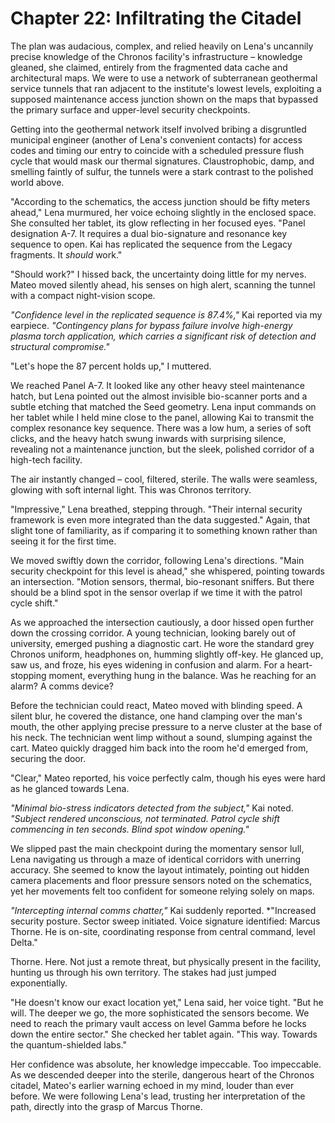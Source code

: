 # Chapter 22: Infiltrating the Citadel

The plan was audacious, complex, and relied heavily on Lena's uncannily precise knowledge of the Chronos facility's infrastructure – knowledge gleaned, she claimed, entirely from the fragmented data cache and architectural maps. We were to use a network of subterranean geothermal service tunnels that ran adjacent to the institute's lowest levels, exploiting a supposed maintenance access junction shown on the maps that bypassed the primary surface and upper-level security checkpoints.

Getting into the geothermal network itself involved bribing a disgruntled municipal engineer (another of Lena's convenient contacts) for access codes and timing our entry to coincide with a scheduled pressure flush cycle that would mask our thermal signatures. Claustrophobic, damp, and smelling faintly of sulfur, the tunnels were a stark contrast to the polished world above.

"According to the schematics, the access junction should be fifty meters ahead," Lena murmured, her voice echoing slightly in the enclosed space. She consulted her tablet, its glow reflecting in her focused eyes. "Panel designation A-7. It requires a dual bio-signature and resonance key sequence to open. Kai has replicated the sequence from the Legacy fragments. It *should* work."

"Should work?" I hissed back, the uncertainty doing little for my nerves. Mateo moved silently ahead, his senses on high alert, scanning the tunnel with a compact night-vision scope.

*"Confidence level in the replicated sequence is 87.4%,"* Kai reported via my earpiece. *"Contingency plans for bypass failure involve high-energy plasma torch application, which carries a significant risk of detection and structural compromise."*

"Let's hope the 87 percent holds up," I muttered.

We reached Panel A-7. It looked like any other heavy steel maintenance hatch, but Lena pointed out the almost invisible bio-scanner ports and a subtle etching that matched the Seed geometry. Lena input commands on her tablet while I held mine close to the panel, allowing Kai to transmit the complex resonance key sequence. There was a low hum, a series of soft clicks, and the heavy hatch swung inwards with surprising silence, revealing not a maintenance junction, but the sleek, polished corridor of a high-tech facility.

The air instantly changed – cool, filtered, sterile. The walls were seamless, glowing with soft internal light. This was Chronos territory.

"Impressive," Lena breathed, stepping through. "Their internal security framework is even more integrated than the data suggested." Again, that slight tone of familiarity, as if comparing it to something known rather than seeing it for the first time.

We moved swiftly down the corridor, following Lena's directions. "Main security checkpoint for this level is ahead," she whispered, pointing towards an intersection. "Motion sensors, thermal, bio-resonant sniffers. But there should be a blind spot in the sensor overlap if we time it with the patrol cycle shift."

As we approached the intersection cautiously, a door hissed open further down the crossing corridor. A young technician, looking barely out of university, emerged pushing a diagnostic cart. He wore the standard grey Chronos uniform, headphones on, humming slightly off-key. He glanced up, saw us, and froze, his eyes widening in confusion and alarm. For a heart-stopping moment, everything hung in the balance. Was he reaching for an alarm? A comms device?

Before the technician could react, Mateo moved with blinding speed. A silent blur, he covered the distance, one hand clamping over the man's mouth, the other applying precise pressure to a nerve cluster at the base of his neck. The technician went limp without a sound, slumping against the cart. Mateo quickly dragged him back into the room he'd emerged from, securing the door.

"Clear," Mateo reported, his voice perfectly calm, though his eyes were hard as he glanced towards Lena.

*"Minimal bio-stress indicators detected from the subject,"* Kai noted. *"Subject rendered unconscious, not terminated. Patrol cycle shift commencing in ten seconds. Blind spot window opening."*

We slipped past the main checkpoint during the momentary sensor lull, Lena navigating us through a maze of identical corridors with unerring accuracy. She seemed to know the layout intimately, pointing out hidden camera placements and floor pressure sensors noted on the schematics, yet her movements felt too confident for someone relying solely on maps.

*"Intercepting internal comms chatter,"* Kai suddenly reported. *"Increased security posture. Sector sweep initiated. Voice signature identified: Marcus Thorne. He is on-site, coordinating response from central command, level Delta."

Thorne. Here. Not just a remote threat, but physically present in the facility, hunting us through his own territory. The stakes had just jumped exponentially.

"He doesn't know our exact location yet," Lena said, her voice tight. "But he will. The deeper we go, the more sophisticated the sensors become. We need to reach the primary vault access on level Gamma before he locks down the entire sector." She checked her tablet again. "This way. Towards the quantum-shielded labs."

Her confidence was absolute, her knowledge impeccable. Too impeccable. As we descended deeper into the sterile, dangerous heart of the Chronos citadel, Mateo's earlier warning echoed in my mind, louder than ever before. We were following Lena's lead, trusting her interpretation of the path, directly into the grasp of Marcus Thorne. 